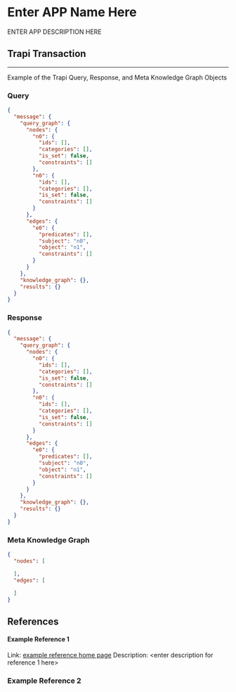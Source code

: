 # Enter APP Name Here
ENTER APP DESCRIPTION HERE

## Trapi Transaction
------------------------------------------------------------------------

Example of the Trapi Query, Response, and Meta Knowledge Graph Objects
### Query
<!-- 
  create a query example for every supported query type in the meta knowledge graph for this app
  reference: https://github.com/NCATSTranslator/ReasonerAPI/blob/master/docs/reference.md#query-
  -->
```json
{
  "message": {
    "query_graph": {
      "nodes": {
        "n0": {
          "ids": [],
          "categories": [],
          "is_set": false,
          "constraints": []
        },
        "n0": {
          "ids": [],
          "categories": [],
          "is_set": false,
          "constraints": []
        }
      },
      "edges": {
        "e0": {
          "predicates": [],
          "subject": "n0",
          "object": "n1",
          "constraints": []
        }
      }
    },
    "knowledge_graph": {},
    "results": {}
  }
}
```

### Response
<!-- 
  create a response example for every supported query type in the meta knowledge graph for this app
  reference: https://github.com/NCATSTranslator/ReasonerAPI/blob/master/docs/reference.md#response-
 -->
```json
{
  "message": {
    "query_graph": {
      "nodes": {
        "n0": {
          "ids": [],
          "categories": [],
          "is_set": false,
          "constraints": []
        },
        "n0": {
          "ids": [],
          "categories": [],
          "is_set": false,
          "constraints": []
        }
      },
      "edges": {
        "e0": {
          "predicates": [],
          "subject": "n0",
          "object": "n1",
          "constraints": []
        }
      }
    },
    "knowledge_graph": {},
    "results": {}
  }
}
```

### Meta Knowledge Graph
```json
{
  "nodes": [

  ],
  "edges": [

  ]
}
```

## References
#### Example Reference 1
  Link: [example reference home page](www.example.com) <!-- insert \ for a linebreak -->
  Description: <enter description for reference 1 here>

### Example Reference 2
